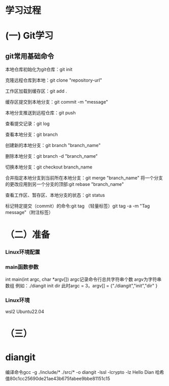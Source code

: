 # 学习过程
# (一) Git学习

## git常用基础命令
本地仓库初始化为git仓库：git init

克隆远程仓库到本地：git clone "repository-url"

工作区加载到缓存区：git add .

缓存区提交到本地分支：git commit -m "message"

本地分支推送到远程仓库：git push

查看提交记录：git log

查看本地分支：git branch

创建新的本地分支：git branch "branch_name"

删除本地分支：git branch -d "branch_name"

切换本地分支：git checkout branch_name

合并指定本地分支到当前所在本地分支：git merge
 "branch_name"
将一个分支的更改应用到另一个分支的顶部:git rebase "branch_name"

查看工作区、暂存区、本地分支的状态：git status

标记特定提交（commit）的命令:git tag <tagname>（轻量标签）git tag -a <tagname> -m "Tag message"（附注标签）

# （二）准备
### Linux环境配置



### main函数参数
int main(int argc, char *argv[])
argc记录命令行总共字符串个数 argv为字符串数组
例如：./diangit init dir
此时argc = 3，argv[] = {"./diangit","init","dir" }
### Linux环境
wsl2 Ubuntu22.04
# （三）

# diangit
编译命令gcc -g ./include/* ./src/* -o diangit -lssl -lcrypto -lz 
Hello Dian 哈希值80c1cc25690de21ae43b675fabee9bbe81151c15